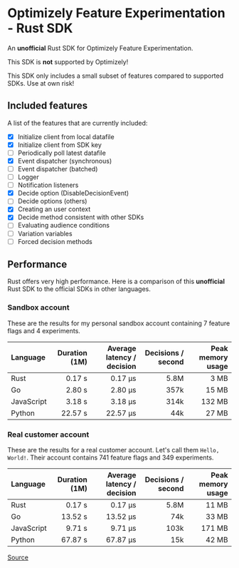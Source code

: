 
# Optimizely Feature Experimentation - Rust SDK

An **unofficial** Rust SDK for Optimizely Feature Experimentation.

This SDK is **not** supported by Optimizely!

This SDK only includes a small subset of features compared to supported SDKs. Use at own risk!

## Included features

A list of the features that are currently included:

- [x] Initialize client from local datafile
- [x] Initialize client from SDK key
- [ ] Periodically poll latest datafile
- [x] Event dispatcher (synchronous)
- [ ] Event dispatcher (batched)
- [ ] Logger
- [ ] Notification listeners
- [X] Decide option (DisableDecisionEvent)
- [ ] Decide options (others)
- [X] Creating an user context
- [X] Decide method consistent with other SDKs
- [ ] Evaluating audience conditions
- [ ] Variation variables
- [ ] Forced decision methods

## Performance

Rust offers very high performance. Here is a comparison of this **unofficial** Rust SDK to the official SDKs in other languages.

### Sandbox account

These are the results for my personal sandbox account containing 7 feature flags and 4 experiments.

| Language   | Duration (1M) | Average latency / decision | Decisions / second | Peak memory usage |
| :--------- | ------------: | -------------------------: | -----------------: | ----------------: |
| Rust       |        0.17 s |                    0.17 μs |               5.8M |              3 MB |
| Go         |        2.80 s |                    2.80 μs |               357k |             15 MB |
| JavaScript |        3.18 s |                    3.18 μs |               314k |            132 MB |
| Python     |       22.57 s |                   22.57 μs |                44k |             27 MB |

### Real customer account

These are the results for a real customer account. Let's call them `Hello, World!`. Their account contains 741 feature flags and 349 experiments.

| Language   | Duration (1M) | Average latency / decision | Decisions / second | Peak memory usage |
| :--------- | ------------: | -------------------------: | -----------------: | ----------------: |
| Rust       |        0.17 s |                    0.17 μs |               5.8M |             11 MB |
| Go         |       13.52 s |                   13.52 μs |                74k |             33 MB |
| JavaScript |        9.71 s |                    9.71 μs |               103k |            171 MB |
| Python     |       67.87 s |                   67.87 μs |                15k |             42 MB |


[Source](/examples/performance-test/)